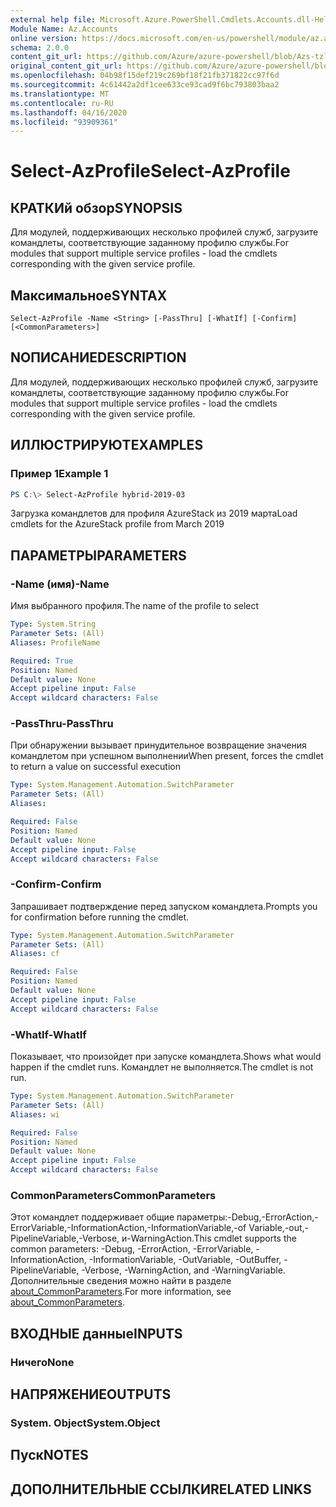 ```yaml
---
external help file: Microsoft.Azure.PowerShell.Cmdlets.Accounts.dll-Help.xml
Module Name: Az.Accounts
online version: https://docs.microsoft.com/en-us/powershell/module/az.accounts/select-azprofile
schema: 2.0.0
content_git_url: https://github.com/Azure/azure-powershell/blob/Azs-tzl/src/Accounts/Accounts/help/Select-AzProfile.md
original_content_git_url: https://github.com/Azure/azure-powershell/blob/Azs-tzl/src/Accounts/Accounts/help/Select-AzProfile.md
ms.openlocfilehash: 04b98f15def219c269bf18f21fb371822cc97f6d
ms.sourcegitcommit: 4c61442a2df1cee633ce93cad9f6bc793803baa2
ms.translationtype: MT
ms.contentlocale: ru-RU
ms.lasthandoff: 04/16/2020
ms.locfileid: "93909361"
---
```

# <span data-ttu-id="105f6-101">Select-AzProfile</span><span class="sxs-lookup"><span data-stu-id="105f6-101">Select-AzProfile</span></span>

## <span data-ttu-id="105f6-102">КРАТКИй обзор</span><span class="sxs-lookup"><span data-stu-id="105f6-102">SYNOPSIS</span></span>
<span data-ttu-id="105f6-103">Для модулей, поддерживающих несколько профилей служб, загрузите командлеты, соответствующие заданному профилю службы.</span><span class="sxs-lookup"><span data-stu-id="105f6-103">For modules that support multiple service profiles - load the cmdlets corresponding with the given service profile.</span></span>

## <span data-ttu-id="105f6-104">Максимальное</span><span class="sxs-lookup"><span data-stu-id="105f6-104">SYNTAX</span></span>

```
Select-AzProfile -Name <String> [-PassThru] [-WhatIf] [-Confirm] [<CommonParameters>]
```

## <span data-ttu-id="105f6-105">NОПИСАНИЕ</span><span class="sxs-lookup"><span data-stu-id="105f6-105">DESCRIPTION</span></span>
<span data-ttu-id="105f6-106">Для модулей, поддерживающих несколько профилей служб, загрузите командлеты, соответствующие заданному профилю службы.</span><span class="sxs-lookup"><span data-stu-id="105f6-106">For modules that support multiple service profiles - load the cmdlets corresponding with the given service profile.</span></span>

## <span data-ttu-id="105f6-107">ИЛЛЮСТРИРУЮТ</span><span class="sxs-lookup"><span data-stu-id="105f6-107">EXAMPLES</span></span>

### <span data-ttu-id="105f6-108">Пример 1</span><span class="sxs-lookup"><span data-stu-id="105f6-108">Example 1</span></span>
```powershell
PS C:\> Select-AzProfile hybrid-2019-03
```

<span data-ttu-id="105f6-109">Загрузка командлетов для профиля AzureStack из 2019 марта</span><span class="sxs-lookup"><span data-stu-id="105f6-109">Load cmdlets for the AzureStack profile from March 2019</span></span>

## <span data-ttu-id="105f6-110">ПАРАМЕТРЫ</span><span class="sxs-lookup"><span data-stu-id="105f6-110">PARAMETERS</span></span>

### <span data-ttu-id="105f6-111">-Name (имя)</span><span class="sxs-lookup"><span data-stu-id="105f6-111">-Name</span></span>
<span data-ttu-id="105f6-112">Имя выбранного профиля.</span><span class="sxs-lookup"><span data-stu-id="105f6-112">The name of the profile to select</span></span>

```yaml
Type: System.String
Parameter Sets: (All)
Aliases: ProfileName

Required: True
Position: Named
Default value: None
Accept pipeline input: False
Accept wildcard characters: False
```

### <span data-ttu-id="105f6-113">-PassThru</span><span class="sxs-lookup"><span data-stu-id="105f6-113">-PassThru</span></span>
<span data-ttu-id="105f6-114">При обнаружении вызывает принудительное возвращение значения командлетом при успешном выполнении</span><span class="sxs-lookup"><span data-stu-id="105f6-114">When present, forces the cmdlet to return a value on successful execution</span></span>

```yaml
Type: System.Management.Automation.SwitchParameter
Parameter Sets: (All)
Aliases:

Required: False
Position: Named
Default value: None
Accept pipeline input: False
Accept wildcard characters: False
```

### <span data-ttu-id="105f6-115">-Confirm</span><span class="sxs-lookup"><span data-stu-id="105f6-115">-Confirm</span></span>
<span data-ttu-id="105f6-116">Запрашивает подтверждение перед запуском командлета.</span><span class="sxs-lookup"><span data-stu-id="105f6-116">Prompts you for confirmation before running the cmdlet.</span></span>

```yaml
Type: System.Management.Automation.SwitchParameter
Parameter Sets: (All)
Aliases: cf

Required: False
Position: Named
Default value: None
Accept pipeline input: False
Accept wildcard characters: False
```

### <span data-ttu-id="105f6-117">-WhatIf</span><span class="sxs-lookup"><span data-stu-id="105f6-117">-WhatIf</span></span>
<span data-ttu-id="105f6-118">Показывает, что произойдет при запуске командлета.</span><span class="sxs-lookup"><span data-stu-id="105f6-118">Shows what would happen if the cmdlet runs.</span></span>
<span data-ttu-id="105f6-119">Командлет не выполняется.</span><span class="sxs-lookup"><span data-stu-id="105f6-119">The cmdlet is not run.</span></span>

```yaml
Type: System.Management.Automation.SwitchParameter
Parameter Sets: (All)
Aliases: wi

Required: False
Position: Named
Default value: None
Accept pipeline input: False
Accept wildcard characters: False
```

### <span data-ttu-id="105f6-120">CommonParameters</span><span class="sxs-lookup"><span data-stu-id="105f6-120">CommonParameters</span></span>
<span data-ttu-id="105f6-121">Этот командлет поддерживает общие параметры:-Debug,-ErrorAction,-ErrorVariable,-InformationAction,-InformationVariable,-of Variable,-out,-PipelineVariable,-Verbose, и-WarningAction.</span><span class="sxs-lookup"><span data-stu-id="105f6-121">This cmdlet supports the common parameters: -Debug, -ErrorAction, -ErrorVariable, -InformationAction, -InformationVariable, -OutVariable, -OutBuffer, -PipelineVariable, -Verbose, -WarningAction, and -WarningVariable.</span></span> <span data-ttu-id="105f6-122">Дополнительные сведения можно найти в разделе [about_CommonParameters](http://go.microsoft.com/fwlink/?LinkID=113216).</span><span class="sxs-lookup"><span data-stu-id="105f6-122">For more information, see [about_CommonParameters](http://go.microsoft.com/fwlink/?LinkID=113216).</span></span>

## <span data-ttu-id="105f6-123">ВХОДНЫЕ данные</span><span class="sxs-lookup"><span data-stu-id="105f6-123">INPUTS</span></span>

### <span data-ttu-id="105f6-124">Ничего</span><span class="sxs-lookup"><span data-stu-id="105f6-124">None</span></span>

## <span data-ttu-id="105f6-125">НАПРЯЖЕНИЕ</span><span class="sxs-lookup"><span data-stu-id="105f6-125">OUTPUTS</span></span>

### <span data-ttu-id="105f6-126">System. Object</span><span class="sxs-lookup"><span data-stu-id="105f6-126">System.Object</span></span>
## <span data-ttu-id="105f6-127">Пуск</span><span class="sxs-lookup"><span data-stu-id="105f6-127">NOTES</span></span>

## <span data-ttu-id="105f6-128">ДОПОЛНИТЕЛЬНЫЕ ССЫЛКИ</span><span class="sxs-lookup"><span data-stu-id="105f6-128">RELATED LINKS</span></span>
